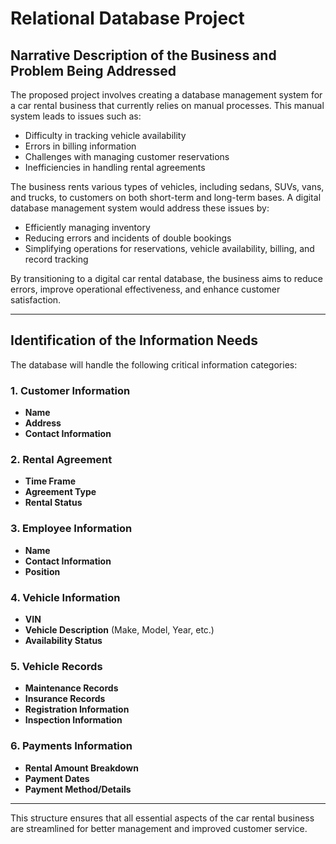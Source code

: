 # Relational Database Project

## Narrative Description of the Business and Problem Being Addressed

The proposed project involves creating a database management system for a car rental business that currently relies on manual processes. This manual system leads to issues such as:  
- Difficulty in tracking vehicle availability  
- Errors in billing information  
- Challenges with managing customer reservations  
- Inefficiencies in handling rental agreements  

The business rents various types of vehicles, including sedans, SUVs, vans, and trucks, to customers on both short-term and long-term bases. A digital database management system would address these issues by:  
- Efficiently managing inventory  
- Reducing errors and incidents of double bookings  
- Simplifying operations for reservations, vehicle availability, billing, and record tracking  

By transitioning to a digital car rental database, the business aims to reduce errors, improve operational effectiveness, and enhance customer satisfaction.

---

## Identification of the Information Needs

The database will handle the following critical information categories:

### 1. Customer Information  
- **Name**  
- **Address**  
- **Contact Information**

### 2. Rental Agreement  
- **Time Frame**  
- **Agreement Type**  
- **Rental Status**

### 3. Employee Information  
- **Name**  
- **Contact Information**  
- **Position**

### 4. Vehicle Information  
- **VIN**  
- **Vehicle Description** (Make, Model, Year, etc.)  
- **Availability Status**

### 5. Vehicle Records  
- **Maintenance Records**  
- **Insurance Records**  
- **Registration Information**  
- **Inspection Information**

### 6. Payments Information  
- **Rental Amount Breakdown**  
- **Payment Dates**  
- **Payment Method/Details**

---

This structure ensures that all essential aspects of the car rental business are streamlined for better management and improved customer service.

